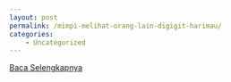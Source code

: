 ```yaml
---
layout: post
permalink: /mimpi-melihat-orang-lain-digigit-harimau/
categories:
    - Uncategorized
---
```


[Baca Selengkapnya](/06)